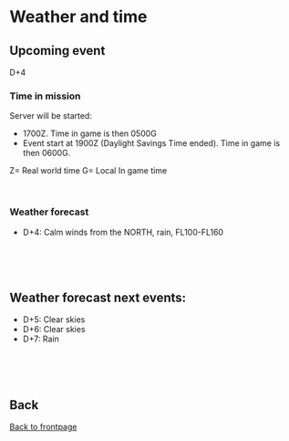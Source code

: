 # Weather and time

## Upcoming event
D+4

### Time in mission
Server will be started:
- 1700Z. Time in game is then 0500G
- Event start at 1900Z (Daylight Savings Time ended). Time in game is then 0600G.

Z= Real world time
G= Local In game time

<br>

### Weather forecast
- D+4: Calm winds from the NORTH, rain, FL100-FL160


<br>
<br>
<br>


## Weather forecast next events:
- D+5: Clear skies
- D+6: Clear skies
- D+7: Rain


<br>
<br>
<br>



## Back
[Back to frontpage](https://132nd-vwing.github.io/OPAR-Brief/)
